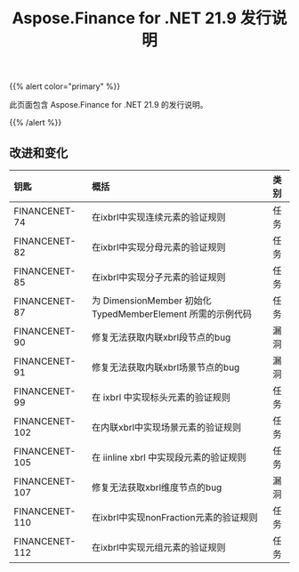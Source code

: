 ﻿---
title: Aspose.Finance for .NET 21.9 发行说明
type: docs
weight: 50
url: /zh/net/aspose-finance-for-net-21-9-release-notes/
---
{{% alert color="primary" %}}

此页面包含 Aspose.Finance for .NET 21.9 的发行说明。

{{% /alert %}}

## **改进和变化**

|**钥匙**|**概括**|**类别**|
|:- |:- |:- |
|FINANCENET-74|在ixbrl中实现连续元素的验证规则|任务|
|FINANCENET-82|在ixbrl中实现分母元素的验证规则|任务|
|FINANCENET-85|在ixbrl中实现分子元素的验证规则|任务|
|FINANCENET-87|为 DimensionMember 初始化 TypedMemberElement 所需的示例代码|任务|
|FINANCENET-90|修复无法获取内联xbrl段节点的bug|漏洞|
|FINANCENET-91|修复无法获取内联xbrl场景节点的bug|漏洞|
|FINANCENET-99|在 ixbrl 中实现标头元素的验证规则|任务|
|FINANCENET-102|在内联xbrl中实现场景元素的验证规则|任务|
|FINANCENET-105|在 iinline xbrl 中实现段元素的验证规则|任务|
|FINANCENET-107|修复无法获取xbrl维度节点的bug|漏洞|
|FINANCENET-110|在ixbrl中实现nonFraction元素的验证规则|任务|
|FINANCENET-112|在ixbrl中实现元组元素的验证规则|任务|

